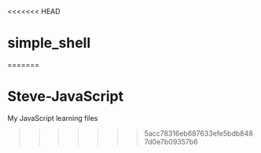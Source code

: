 <<<<<<< HEAD
# simple_shell
=======
# Steve-JavaScript
My JavaScript learning files
>>>>>>> 5acc78316eb687633efe5bdb8487d0e7b09357b6
